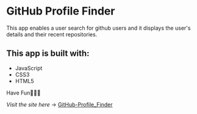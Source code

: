# GitHub Profile Finder
This app enables a user search for github users and it displays the user's details and their recent repositories.


## This app is built with:
* JavaScript
* CSS3
* HTML5

Have Fun🎉🎉🎉

*Visit the site here* -> [GitHub-Profile_Finder](https://leahobot.github.io/github-profile-finder/)

